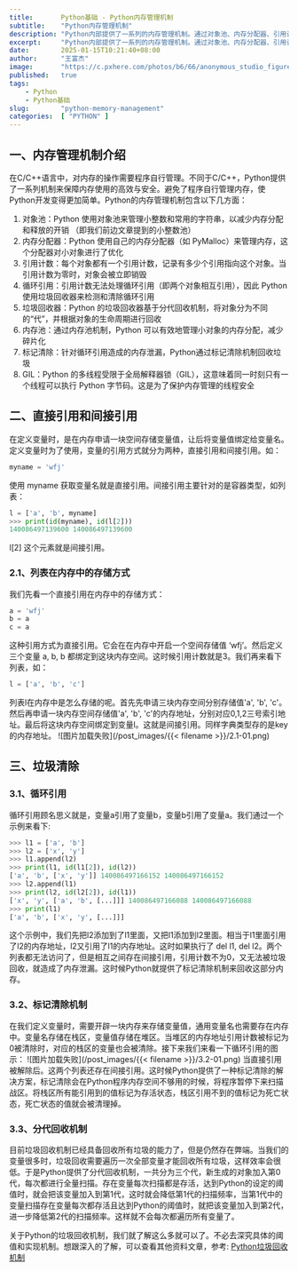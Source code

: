 ```yaml
---
title:       Python基础 - Python内存管理机制
subtitle:    "Python内存管理机制"
description: "Python内部提供了一系列的内存管理机制。通过对象池、内存分配器、引用计数、垃圾回收、内存池、内存优化、全局解释器锁等一系列计数来确保Python程序在内存使用上的高效与安全。"
excerpt:     "Python内部提供了一系列的内存管理机制。通过对象池、内存分配器、引用计数、垃圾回收、内存池、内存优化、全局解释器锁等一系列计数来确保Python程序在内存使用上的高效与安全。"
date:        2025-01-15T10:21:40+08:00
author:      "王富杰"
image:       "https://c.pxhere.com/photos/b6/66/anonymous_studio_figure_photography_facial_mask-750872.jpg!d"
published:   true
tags:
    - Python
    - Python基础
slug:        "python-memory-management"
categories:  [ "PYTHON" ]
---
```


## 一、内存管理机制介绍
在C/C++语言中，对内存的操作需要程序自行管理。不同于C/C++，Python提供了一系列机制来保障内存使用的高效与安全。避免了程序自行管理内存，使Python开发变得更加简单。Python的内存管理机制包含以下几方面：
1. 对象池：Python 使用对象池来管理小整数和常用的字符串，以减少内存分配和释放的开销 （即我们前边文章提到的小整数池）
2. 内存分配器：Python 使用自己的内存分配器（如 PyMalloc）来管理内存，这个分配器对小对象进行了优化
3. 引用计数：每个对象都有一个引用计数，记录有多少个引用指向这个对象。当引用计数为零时，对象会被立即销毁
4. 循环引用：引用计数无法处理循环引用（即两个对象相互引用），因此 Python 使用垃圾回收器来检测和清除循环引用
5. 垃圾回收器：Python 的垃圾回收器基于分代回收机制，将对象分为不同的“代”，并根据对象的生命周期进行回收
6. 内存池：通过内存池机制，Python 可以有效地管理小对象的内存分配，减少碎片化
7. 标记清除：针对循环引用造成的内存泄漏，Python通过标记清除机制回收垃圾
8. GIL：Python 的多线程受限于全局解释器锁（GIL），这意味着同一时刻只有一个线程可以执行 Python 字节码。这是为了保护内存管理的线程安全

## 二、直接引用和间接引用
在定义变量时，是在内存申请一块空间存储变量值，让后将变量值绑定给变量名。定义变量时为了使用，变量的引用方式就分为两种，直接引用和间接引用。如：
```python
myname = 'wfj'
```
使用 myname 获取变量名就是直接引用。间接引用主要针对的是容器类型，如列表：
```python
l = ['a', 'b', myname]
>>> print(id(myname), id(l[2]))
140086497139600 140086497139600
``` 
l[2] 这个元素就是间接引用。

### 2.1、列表在内存中的存储方式
我们先看一个直接引用在内存中的存储方式：
```python
a = 'wfj'
b = a
c = a
```
这种引用方式为直接引用。它会在在内存中开启一个空间存储值 ‘wfj’。然后定义三个变量 a, b, b 都绑定到这块内存空间。这时候引用计数就是3。我们再来看下列表，如：
```python
l = ['a', 'b', 'c']
```
列表l在内存中是怎么存储的呢。首先先申请三块内存空间分别存储值'a', 'b', 'c'。然后再申请一块内存空间存储值'a', 'b', 'c'的内存地址，分别对应0,1,2三号索引地址。最后将这块内存空间绑定到变量l。这就是间接引用。同样字典类型存的是key的内存地址。
![图片加载失败](/post_images/{{< filename >}}/2.1-01.png)

## 三、垃圾清除
### 3.1、循环引用
循环引用顾名思义就是，变量a引用了变量b，变量b引用了变量a。我们通过一个示例来看下:
```python
>>> l1 = ['a', 'b']
>>> l2 = ['x', 'y']
>>> l1.append(l2)
>>> print(l1, id(l1[2]), id(l2))
['a', 'b', ['x', 'y']] 140086497166152 140086497166152
>>> l2.append(l1)
>>> print(l2, id(l2[2]), id(l1))
['x', 'y', ['a', 'b', [...]]] 140086497166088 140086497166088
>>> print(l1)
['a', 'b', ['x', 'y', [...]]]
```
这个示例中，我们先把l2添加到了l1里面，又把l1添加到l2里面。相当于l1里面引用了l2的内存地址，l2又引用了l1的内存地址。这时如果执行了 del l1, del l2。两个列表都无法访问了，但是相互之间存在间接引用，引用计数不为0，又无法被垃圾回收，就造成了内存泄漏。这时候Python就提供了标记清除机制来回收这部分内存。

### 3.2、标记清除机制
在我们定义变量时，需要开辟一块内存来存储变量值，通用变量名也需要存在内存中。变量名存储在栈区，变量值存储在堆区。当堆区的内存地址引用计数被标记为0被清除时，对应的栈区的变量也会被清除。接下来我们来看一下循环引用的图示：
![图片加载失败](/post_images/{{< filename >}}/3.2-01.png)
当直接引用被解除后。这两个列表还存在间接引用。这时候Python提供了一种标记清除的解决方案，标记清除会在Python程序内存空间不够用的时候，将程序暂停下来扫描战区。将栈区所有能引用到的值标记为存活状态，栈区引用不到的值标记为死亡状态，死亡状态的值就会被清理掉。

### 3.3、分代回收机制
目前垃圾回收机制已经具备回收所有垃圾的能力了，但是仍然存在弊端。当我们的变量很多时，垃圾回收需要遍历一次全部变量才能回收所有垃圾，这样效率会很低。于是Python提供了分代回收机制，一共分为三个代，新生成的对象加入第0代，每次都进行全量扫描。存在变量每次扫描都是存活，达到Python的设定的阈值时，就会把该变量加入到第1代，这时就会降低第1代的扫描频率，当第1代中的变量扫描存在变量每次都存活且达到Python的阈值时，就把该变量加入到第2代，进一步降低第2代的扫描频率。这样就不会每次都遍历所有变量了。

关于Python的垃圾回收机制，我们就了解这么多就可以了。不必去深究具体的阈值和实现机制。想跟深入的了解，可以查看其他资料文章，参考:
[Python垃圾回收机制](https://cloud.tencent.com/developer/article/2169050)
